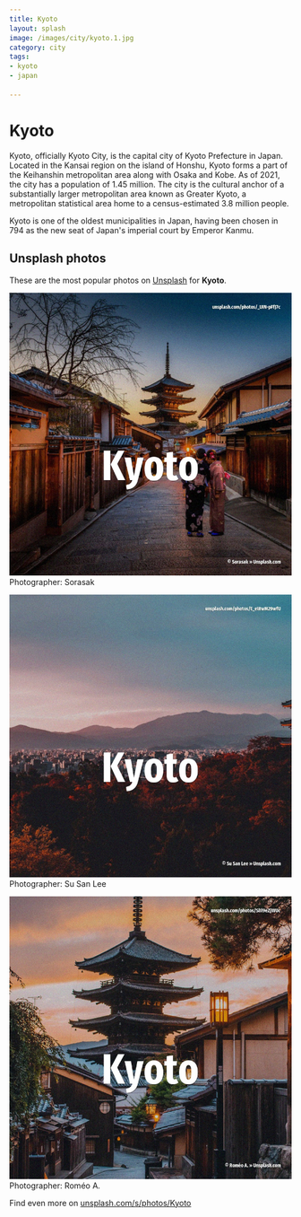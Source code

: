 ```yaml
---
title: Kyoto
layout: splash
image: /images/city/kyoto.1.jpg
category: city
tags:
- kyoto
- japan

---
```

# Kyoto

Kyoto, officially Kyoto City, is the capital city of Kyoto Prefecture in Japan.
Located in the Kansai region on the island of Honshu, Kyoto forms a part of the Keihanshin 
metropolitan area along with Osaka and Kobe.
As of 2021, the city has a population of 1.45 million.
The city is the cultural anchor of a substantially larger metropolitan area known as Greater Kyoto, 
a metropolitan statistical area  home to a census-estimated 3.8 million people.

Kyoto is one of the oldest municipalities in Japan, having been chosen in 794 as the new seat of 
Japan's imperial court by Emperor Kanmu.

 
## Unsplash photos
These are the most popular photos on [Unsplash](https://unsplash.com) for **Kyoto**.
 
![Kyoto](/images/city/kyoto.1.jpg)
Photographer:  Sorasak
 
![Kyoto](/images/city/kyoto.2.jpg)
Photographer:  Su San Lee
 
![Kyoto](/images/city/kyoto.3.jpg)
Photographer:  Roméo A.
 
Find even more on [unsplash.com/s/photos/Kyoto](https://unsplash.com/s/photos/Kyoto)
 
